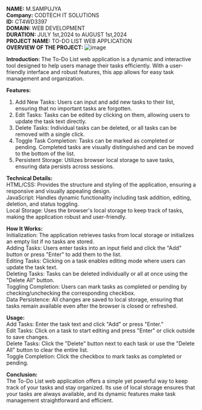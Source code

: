 **NAME:** M.SAMPUJYA\
**Company:** CODTECH IT SOLUTIONS\
**ID:** CT4WD3397\
**DOMAIN:** WEB DEVELOPMENT\
**DURATION:** JULY 1st,2024 to AUGUST 1st,2024\
**PROJECT NAME:** TO-DO LIST WEB APPLICATION\
**OVERVIEW OF THE PROJECT:**
![image](https://github.com/user-attachments/assets/99342559-09c6-48cb-bf8c-98b4223d8b5a)

**Introduction:**
The To-Do List web application is a dynamic and interactive tool designed to help users manage their tasks efficiently. 
With a user-friendly interface and robust features, this app allows for easy task management and organization.

**Features:**
1. Add New Tasks: Users can input and add new tasks to their list, ensuring that no important tasks are forgotten.
2. Edit Tasks: Tasks can be edited by clicking on them, allowing users to update the task text directly.
3. Delete Tasks: Individual tasks can be deleted, or all tasks can be removed with a single click.
4. Toggle Task Completion: Tasks can be marked as completed or pending. Completed tasks are visually distinguished and can be moved to the bottom of the list.
5. Persistent Storage: Utilizes browser local storage to save tasks, ensuring data persists across sessions.

**Technical Details:**\
HTML/CSS: Provides the structure and styling of the application, ensuring a responsive and visually appealing design.\
JavaScript: Handles dynamic functionality including task addition, editing, deletion, and status toggling.\
Local Storage: Uses the browser's local storage to keep track of tasks, making the application robust and user-friendly.

**How It Works:**\
Initialization: The application retrieves tasks from local storage or initializes an empty list if no tasks are stored.\
Adding Tasks: Users enter tasks into an input field and click the "Add" button or press "Enter" to add them to the list.\
Editing Tasks: Clicking on a task enables editing mode where users can update the task text.\
Deleting Tasks: Tasks can be deleted individually or all at once using the "Delete All" button.\
Toggling Completion: Users can mark tasks as completed or pending by checking/unchecking the corresponding checkbox.\
Data Persistence: All changes are saved to local storage, ensuring that tasks remain available even after the browser is closed or refreshed.

**Usage:**\
Add Tasks: Enter the task text and click "Add" or press "Enter."\
Edit Tasks: Click on a task to start editing and press "Enter" or click outside to save changes.\
Delete Tasks: Click the "Delete" button next to each task or use the "Delete All" button to clear the entire list.\
Toggle Completion: Click the checkbox to mark tasks as completed or pending.

**Conclusion:**\
The To-Do List web application offers a simple yet powerful way to keep track of your tasks and stay organized. Its use of local storage ensures that your tasks are always available, and its dynamic features make task management straightforward and efficient.
